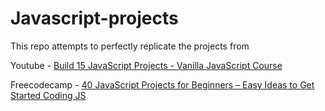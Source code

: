 # Javascript-projects
This repo attempts to perfectly replicate the projects from 

Youtube - <a href="https://www.youtube.com/watch?v=3PHXvlpOkf4">Build 15 JavaScript Projects - Vanilla JavaScript Course</a>

Freecodecamp - <a href="https://www.freecodecamp.org/news/javascript-projects-for-beginners/">40 JavaScript Projects for Beginners – Easy Ideas to Get Started Coding JS</a>
